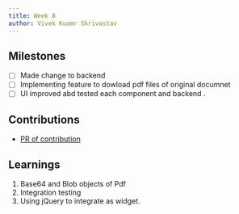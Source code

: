 ```yaml
---
title: Week 8
author: Vivek Kuamr Shrivastav
---
```


## Milestones
- [ ] Made change to backend 
- [ ] Implementing feature to dowload pdf files of original documnet 
- [ ] UI improved abd tested each component and backend .

## Contributions

- [PR of contribution](https://github.com/Vivek-Kumar-Shrivastav/DIKSHA-Learners-Passbook-Creation/commit/477f1c9c513eed6eba724b766b8fc239d8f3cb88)
## Learnings

1. Base64 and Blob objects of Pdf 
2. Integration testing 
3. Using jQuery to integrate as widget.